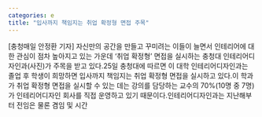 ```yaml
---
categories: e
title: "입사까지 책임지는 취업 확정형 면접 주목"
---
```

[충청매일 안정환 기자] 자신만의 공간을 만들고 꾸미려는 이들이 늘면서 인테리어에 대한 관심이 점차 높아지고 있는 가운데 ‘취업 확정형’ 면접을 실시하는 충청대 인테리어디자인과(사진)가 주목을 받고 있다.25일 충청대에 따르면 이 대학 인테리어디자인과는 졸업 후 학생이 희망하면 입사까지 책임지는 취업 확정형 면접을 실시하고 있다.이 학과가 취업 확정형 면접을 실시할 수 있는 데는 강의를 담당하는 교수의 70%(10명 중 7명)가 인테리어디자인 회사를 직접 운영하고 있기 때문이다.인테리어디자인과는 지난해부터 전임은 물론 겸임 및 시간